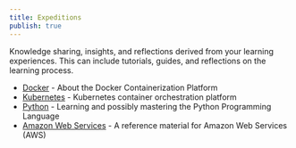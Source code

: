 ```yaml
---
title: Expeditions
publish: true
---
```


Knowledge sharing, insights, and reflections derived from your learning experiences. This can include tutorials, guides, and reflections on the learning process.

- [Docker](./devops/docker/docker.md) - About the Docker Containerization Platform
- [Kubernetes](./devops/kubernetes/kubernetes.md) - Kubernetes container orchestration platform
- [Python](./programming-langs/python/python.md) - Learning and possibly mastering the Python Programming Language
- [Amazon Web Services](./cloud/aws/aws.md) - A reference material for Amazon Web Services (AWS)



